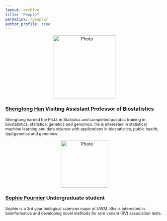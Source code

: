 ```yaml
---
layout: archive
title: "People"
permalink: /people/
author_profile: true
---
```




<p align="center">
  <img src="https://han16.github.io/shengtonghan.github.io/images/head shot.jpg?raw=true" alt="Photo" style="width: 200px;"/> 
</p>


### [Shengtong Han](https://han16.github.io/shengtonghan.github.io//) Visiting Assistant Professor of Biostatistics  

<span style="font-size:0.9em;">
Shengtong earned the Ph.D. in Statistics and completed postdoc training in biostatistics, statistical genetics and genomics. He is interested in statistical machine learning and data science with applications in biostatistics, public health, (epi)genetics and genomics.</span>   


<p align="center">
  <img src="https://han16.github.io/shengtonghan.github.io/images/sophie.jpeg?raw=true" alt="Photo" style="width: 150px;"/> 
</p>


### [Sophie Fournier](https://han16.github.io/shengtonghan.github.io//people/) Undergraduate student

<span style="font-size:0.9em;">
Sophie is a 3rd year biological sciences major at UWM. She is interested in bioinformatics and developing novel methods for rare variant (RV) association tests. </span> 
